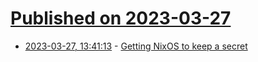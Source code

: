 # [Published on 2023-03-27](index.md)

* [2023-03-27, 13:41:13](https://lobste.rs/s/ymhmun/getting_nixos_keep_secret) - [Getting NixOS to keep a secret](https://bmcgee.ie/posts/2022/11/getting-nixos-to-keep-a-secret/)
